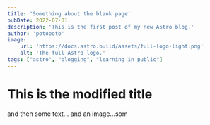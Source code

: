 ```yaml
---
title: 'Something about the blank page'
pubDate: 2022-07-01
description: 'This is the first post of my new Astro blog.'
author: 'potopoto'
image:
    url: 'https://docs.astro.build/assets/full-logo-light.png'
    alt: 'The full Astro logo.'
tags: ["astro", "blogging", "learning in public"]
---
```

# This is the modified title

and then some text...
and an image...som